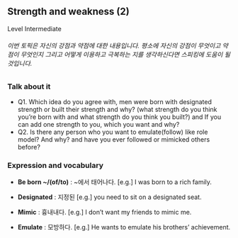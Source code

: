 ## Strength and weakness (2)
Level Intermediate
###### 이번 토픽은 자신의 강점과 약점에 대한 내용입니다. 평소에 자신의 강점이 무엇이고 약점이 무엇인지 그리고 어떻게 이용하고 극복하는 지를 생각하신다면 스피킹에 도움이 될 것입니다.

### Talk about it
- Q1. Which idea do you agree with, men were born with designated strength or built their strength and why? (what strength do you think you’re born with and what strength do you think you built?) and If you can add one strength to you, which you want and why?- Q2. Is there any person who you want to emulate(follow) like role model? And why? and have you ever followed or mimicked others before?
### Expression and vocabulary
- **Be born ~/(of/to)**  : ~에서 태어나다.
[e.g.] I was born to a rich family.

- **Designated** : 지정된
[e.g.] you need to sit on a designated seat.

- **Mimic** : 흉내내다.
[e.g.] I don’t want my friends to mimic me.

- **Emulate** : 모방하다.
[e.g.] He wants to emulate his brothers’ achievement.



